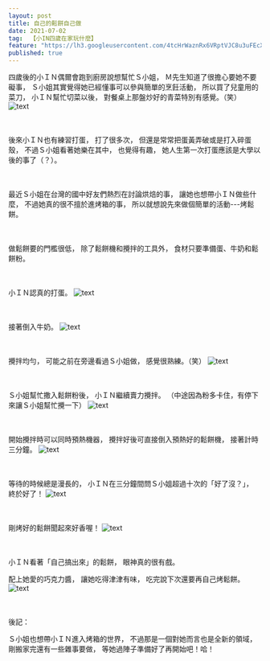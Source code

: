 ```yaml
---
layout: post
title: 自己的鬆餅自己做
date: 2021-07-02
tag:  【小IN四歲在家玩什麼】
feature: "https://lh3.googleusercontent.com/4tcHrWaznRx6VRptVJC8u3uFEcX-X1KCzPzXvhX0TuljbY8BM_k2nAMq9APbEeF-KJ0QAly0_XvkGVG5rcKq25D7PhIxezd-2PB1C8h9o-wxYlUxSgMPC3jZr7QfgG6_tq0ESt9IlAg=w2400"
published: true
---
```

四歲後的小ＩＮ偶爾會跑到廚房說想幫忙Ｓ小姐，
Ｍ先生知道了很擔心要她不要礙事，
Ｓ小姐其實覺得她已經懂事可以參與簡單的烹飪活動，
所以買了兒童用的菜刀，
小ＩＮ幫忙切菜以後，
對餐桌上那盤炒好的青菜特別有感覺。（笑）
![text](https://lh3.googleusercontent.com/78dyy2r0PUTp6hoU1DagiQRc704eRDxo4xs6rQcxvJUi_Q2dQAMCvKYzArgDjCLW4L6pdPZOLoj41CMb3gJx323iNjzyyQHYKpuKUikf2mSCJGSE5oQyzFyBcCS1pOd1Mkt82ulALbk=w2400)

<br><br>
後來小ＩＮ也有練習打蛋，
打了很多次，
但還是常常把蛋黃弄破或是打入碎蛋殼，
不過Ｓ小姐看著她樂在其中，
也覺得有趣，
她人生第一次打蛋應該是大學以後的事了（？）。

<br><br>
最近Ｓ小姐在台灣的國中好友們熱烈在討論烘焙的事，
讓她也想帶小ＩＮ做些什麼，
不過她真的很不擅於進烤箱的事，
所以就想說先來做個簡單的活動---烤鬆餅。

<br><br>
做鬆餅要的門檻很低，
除了鬆餅機和攪拌的工具外，
食材只要準備蛋、牛奶和鬆餅粉。

<br><br>
小ＩＮ認真的打蛋。
![text](https://lh3.googleusercontent.com/tPlS8O5GjjSuCGE0saxD4nN_AP0u8VvyezrDJEflJN8Fl2VqziaJjUnPy5Amr9AJQObBtEyIXOFHZ6prZQ0skeRcomg2hVhnuVh4CvSfV6M598xPS5hvws61pxY9scZq55U-hLzuj_E=w2400)

<br><br>
接著倒入牛奶。
![text](https://lh3.googleusercontent.com/7zlqws6jGDb2nQ1Z6xWXJNWQA4OJTR8ZzREQ1NGk-hDHpQhWCjnMORdivfMjXsIHh0JBdw4AupHajZgS8EI1KYgumjJsyo7HXrmIN55c0jlOP_qn3M9CPp0MlsMC8ZyQReqinnNBUuU=w2400)

<br><br>
攪拌均勻，
可能之前在旁邊看過Ｓ小姐做，
感覺很熟練。（笑）
![text](https://lh3.googleusercontent.com/Uirb1GFyaryG9WY1GED80e0ohBzUvgeWxhStWA-3MNZAKq87mhu1mp2yMdAIbqGoCgO0ZE62RrVIE9yrh_wTdMTJ4VnBcNbHRO9LbAeqCnW4t7yMpTm5FJHbs-sWKfFsO9adej7UFJU=w2400)

<br><br>
Ｓ小姐幫忙撒入鬆餅粉後，
小ＩＮ繼續賣力攪拌。
（中途因為粉多卡住，有停下來讓Ｓ小姐幫忙攪一下）
![text](https://lh3.googleusercontent.com/VWMi0wVbqXrOmchYIGNL1WXqr35cQ7nJrIix5eRZOBtx_8fGh8K25Q1wrydTSTWTnBuxJrcP5k_HZIC_WugkHhl9t9fB9tr4d6U_Y7SPc5gzQTxXncZ0TySrn87ZoaDVqLYxTQvaoe8=w2400)


<br><br>
開始攪拌時可以同時預熱機器，
攪拌好後可直接倒入預熱好的鬆餅機，
接著計時三分鐘。
![text](https://lh3.googleusercontent.com/d4zmUBqCt_zD5ymkiK6Gjai8QxioNqVsvb0HPfemFY9kwAvOyQOZxCIDRwx_pr442h9fUanXM43BtgVmJ0eDDw1lezMBgR1EMbyEVoPG9zh-if46ey6oxKAB_ackkgVVbiVgd3x99a0=w2400)


<br><br>
等待的時候總是漫長的，
小ＩＮ在三分鐘間問Ｓ小姐超過十次的「好了沒？」，
終於好了！
![text](https://lh3.googleusercontent.com/4tcHrWaznRx6VRptVJC8u3uFEcX-X1KCzPzXvhX0TuljbY8BM_k2nAMq9APbEeF-KJ0QAly0_XvkGVG5rcKq25D7PhIxezd-2PB1C8h9o-wxYlUxSgMPC3jZr7QfgG6_tq0ESt9IlAg=w2400)

<br><br>
剛烤好的鬆餅聞起來好香喔！
![text](https://lh3.googleusercontent.com/cn4Y46P_0XfiY_SaPvCV9cpFSSVh_U_hJqHPVHQtFRwCsrbMsXqLAopapB4Uks1iYNtnURgMQ0pR4QmlGDkbIaVRx31E8NA1b3-Q9qIJl48kJIxIMoU3ByaBfE1SNN__6bJ6mVQjN1s=w2400)


<br><br>
小ＩＮ看著「自己搞出來」的鬆餅，
眼神真的很有戲。

配上她愛的巧克力醬，
讓她吃得津津有味，
吃完說下次還要再自己烤鬆餅。
![text](https://lh3.googleusercontent.com/wMSmdVn6mR9zsjcpczDLBUCLMgT6Cj-cYuujASc9W8hXBK4l-JIg2rXnsOghdlhMefLceDSoMZ0_agFtleUJF9C4THHRU9n0pkgcVfkCpnkK_9CvVCenqrMpT1fc4ZC4n9m9l_eXm7o=w2400)


<br><br>
後記：

Ｓ小姐也想帶小ＩＮ進入烤箱的世界，
不過那是一個對她而言也是全新的領域，
剛搬家完還有一些雜事要做，
等她過陣子準備好了再開始吧！哈！
